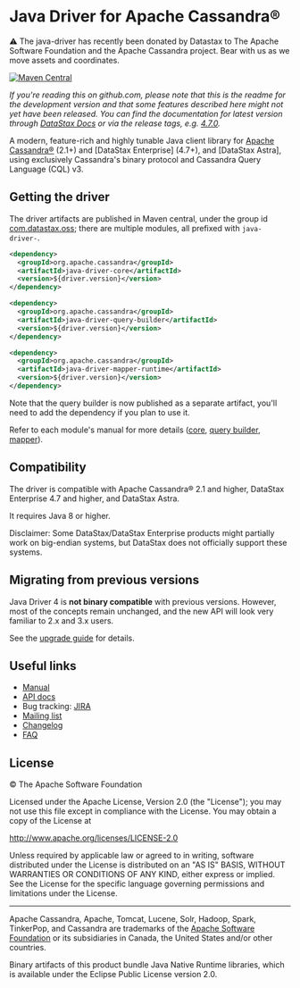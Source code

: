 # Java Driver for Apache Cassandra®

:warning: The java-driver has recently been donated by Datastax to The Apache Software Foundation and the Apache Cassandra project.  Bear with us as we move assets and coordinates.

[![Maven Central](https://maven-badges.herokuapp.com/maven-central/com.datastax.oss/java-driver-core/badge.svg)](https://maven-badges.herokuapp.com/maven-central/com.datastax.oss/java-driver-core)

*If you're reading this on github.com, please note that this is the readme for the development 
version and that some features described here might not yet have been released. You can find the
documentation for latest version through [DataStax Docs] or via the release tags, e.g. 
[4.7.0](https://github.com/datastax/java-driver/tree/4.7.0).*

A modern, feature-rich and highly tunable Java client library for [Apache Cassandra®] \(2.1+) and 
[DataStax Enterprise] \(4.7+), and [DataStax Astra], using exclusively Cassandra's binary protocol
and Cassandra Query Language (CQL) v3.

[DataStax Docs]: http://docs.datastax.com/en/developer/java-driver/
[Apache Cassandra®]: http://cassandra.apache.org/

## Getting the driver

The driver artifacts are published in Maven central, under the group id [com.datastax.oss]; there
are multiple modules, all prefixed with `java-driver-`.

```xml
<dependency>
  <groupId>org.apache.cassandra</groupId>
  <artifactId>java-driver-core</artifactId>
  <version>${driver.version}</version>
</dependency>

<dependency>
  <groupId>org.apache.cassandra</groupId>
  <artifactId>java-driver-query-builder</artifactId>
  <version>${driver.version}</version>
</dependency>

<dependency>
  <groupId>org.apache.cassandra</groupId>
  <artifactId>java-driver-mapper-runtime</artifactId>
  <version>${driver.version}</version>
</dependency>
```

Note that the query builder is now published as a separate artifact, you'll need to add the
dependency if you plan to use it.

Refer to each module's manual for more details ([core](manual/core/), [query
builder](manual/query_builder/), [mapper](manual/mapper)).

[com.datastax.oss]: http://search.maven.org/#search%7Cga%7C1%7Cg%3A%22com.datastax.oss%22

## Compatibility

The driver is compatible with Apache Cassandra® 2.1 and higher, DataStax Enterprise 4.7 and
higher, and DataStax Astra.

It requires Java 8 or higher.

Disclaimer: Some DataStax/DataStax Enterprise products might partially work on big-endian systems,
but DataStax does not officially support these systems.

## Migrating from previous versions

Java Driver 4 is **not binary compatible** with previous versions. However, most of the concepts
remain unchanged, and the new API will look very familiar to 2.x and 3.x users.

See the [upgrade guide](upgrade_guide/) for details.

## Useful links

* [Manual](manual/)
* [API docs]
* Bug tracking: [JIRA]
* [Mailing list]
* [Changelog]
* [FAQ]

[API docs]: https://docs.datastax.com/en/drivers/java/4.7
[JIRA]: https://datastax-oss.atlassian.net/browse/JAVA
[Mailing list]: https://groups.google.com/a/lists.datastax.com/forum/#!forum/java-driver-user
[Changelog]: changelog/
[FAQ]: faq/

## License

&copy; The Apache Software Foundation

Licensed under the Apache License, Version 2.0 (the "License");
you may not use this file except in compliance with the License.
You may obtain a copy of the License at

http://www.apache.org/licenses/LICENSE-2.0

Unless required by applicable law or agreed to in writing, software
distributed under the License is distributed on an "AS IS" BASIS,
WITHOUT WARRANTIES OR CONDITIONS OF ANY KIND, either express or implied.
See the License for the specific language governing permissions and
limitations under the License.

----

Apache Cassandra, Apache, Tomcat, Lucene, Solr, Hadoop, Spark, TinkerPop, and Cassandra are 
trademarks of the [Apache Software Foundation](http://www.apache.org/) or its subsidiaries in
Canada, the United States and/or other countries. 

Binary artifacts of this product bundle Java Native Runtime libraries, which is available under the Eclipse Public License version 2.0.
